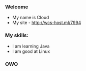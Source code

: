### Welcome

- My name is Cloud
- My site - http://wcs-host.ml/7994

### My skills:

- I am learning Java
- I am good at Linux

### OWO
